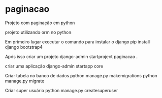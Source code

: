 # paginacao
Projeto com paginação em python


projeto utilizando orm no python

Em primeiro lugar executar o comando para instalar o django
pip install django bootstrap4

Após isso criar um projeto
django-admin startproject paginacao .

criar uma aplicação
django-admin startapp core

Criar tabela no banco de dados
python manage.py makemigrations python manage.py migrate

Criar super usuário
python manage.py createsuperuser


